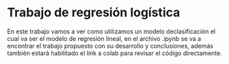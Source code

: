 # Trabajo de regresión logística

En este trabajo vamos a ver como utilizamos un modelo declasificación el cual va ser el modelo de regresión lineal, en el archivo .ipynb se va a encontrar el trabajo propuesto con su desarrollo y conclusiones, además también estará habilitado el link a colab para revisar el código directamente.
